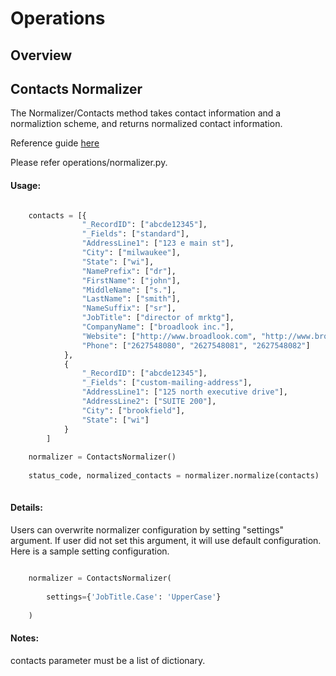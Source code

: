 # Operations

## Overview

## Contacts Normalizer

The Normalizer/Contacts method takes contact information and a normaliztion scheme, and returns normalized contact information.

Reference guide [here](http://apidocs.broadlook.com/home/broadlook-parsing-web-service-api-v2#P2_2)


Please refer operations/normalizer.py.

#### Usage:

```python

    contacts = [{
                "_RecordID": ["abcde12345"],
                "_Fields": ["standard"],
                "AddressLine1": ["123 e main st"],
                "City": ["milwaukee"],
                "State": ["wi"],
                "NamePrefix": ["dr"],
                "FirstName": ["john"],
                "MiddleName": ["s."],
                "LastName": ["smith"],
                "NameSuffix": ["sr"],
                "JobTitle": ["director of mrktg"],
                "CompanyName": ["broadlook inc."],
                "Website": ["http://www.broadlook.com", "http://www.broadlook1.com", "http://www.broadlook2.com"],
                "Phone": ["2627548080", "2627548081", "2627548082"]
            },
            {
                "_RecordID": ["abcde12345"],
                "_Fields": ["custom-mailing-address"],
                "AddressLine1": ["125 north executive drive"],
                "AddressLine2": ["SUITE 200"],
                "City": ["brookfield"],
                "State": ["wi"]
            }
        ]
            
    normalizer = ContactsNormalizer()
    
    status_code, normalized_contacts = normalizer.normalize(contacts)
    
```

#### Details:
Users can overwrite normalizer configuration by setting "settings" argument. If user did not set this argument, it will use default configuration.
Here is a sample setting configuration.

```python

    normalizer = ContactsNormalizer(
    
        settings={'JobTitle.Case': 'UpperCase'}
        
    )

```

#### Notes:

contacts parameter must be a list of dictionary.
